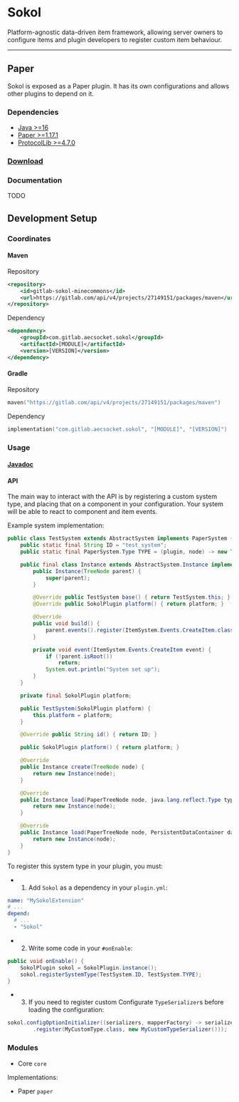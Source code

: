 # Sokol

Platform-agnostic data-driven item framework, allowing server owners to configure items
and plugin developers to register custom item behaviour.

---

## Paper

Sokol is exposed as a Paper plugin. It has its own configurations and allows other plugins
to depend on it.

### Dependencies

* [Java >=16](https://adoptopenjdk.net/?variant=openjdk16&jvmVariant=hotspot)
* [Paper >=1.17.1](https://papermc.io/)
* [ProtocolLib >=4.7.0](https://www.spigotmc.org/resources/protocollib.1997/)

### [Download](https://gitlab.com/api/v4/projects/27149151/jobs/artifacts/master/raw/paper/build/libs/sokol-paper-1.2-SNAPSHOT.jar?job=build)

### Documentation

TODO

## Development Setup

### Coordinates

#### Maven

Repository
```xml
<repository>
    <id>gitlab-sokol-minecommons</id>
    <url>https://gitlab.com/api/v4/projects/27149151/packages/maven</url>
</repository>
```
Dependency
```xml
<dependency>
    <groupId>com.gitlab.aecsocket.sokol</groupId>
    <artifactId>[MODULE]</artifactId>
    <version>[VERSION]</version>
</dependency>
```

#### Gradle

Repository
```kotlin
maven("https://gitlab.com/api/v4/projects/27149151/packages/maven")
```

Dependency
```kotlin
implementation("com.gitlab.aecsocket.sokol", "[MODULE]", "[VERSION]")
```

### Usage

#### [Javadoc](https://aecsocket.gitlab.io/sokol)

#### API

The main way to interact with the API is by registering a custom system type, and placing that on a
component in your configuration. Your system will be able to react to component and item events.

Example system implementation:

```java
public class TestSystem extends AbstractSystem implements PaperSystem {
    public static final String ID = "test_system";
    public static final PaperSystem.Type TYPE = (plugin, node) -> new TestSystem(plugin);

    public final class Instance extends AbstractSystem.Instance implements PaperSystem.Instance {
        public Instance(TreeNode parent) {
            super(parent);
        }

        @Override public TestSystem base() { return TestSystem.this; }
        @Override public SokolPlugin platform() { return platform; }

        @Override
        public void build() {
            parent.events().register(ItemSystem.Events.CreateItem.class, this::event);
        }

        private void event(ItemSystem.Events.CreateItem event) {
            if (!parent.isRoot())
                return;
            System.out.println("System set up");
        }
    }

    private final SokolPlugin platform;

    public TestSystem(SokolPlugin platform) {
        this.platform = platform;
    }

    @Override public String id() { return ID; }

    public SokolPlugin platform() { return platform; }

    @Override
    public Instance create(TreeNode node) {
        return new Instance(node);
    }

    @Override
    public Instance load(PaperTreeNode node, java.lang.reflect.Type type, ConfigurationNode config) throws SerializationException {
        return new Instance(node);
    }

    @Override
    public Instance load(PaperTreeNode node, PersistentDataContainer data) throws IllegalArgumentException {
        return new Instance(node);
    }
}
```

To register this system type in your plugin, you must:

* 1. Add `Sokol` as a dependency in your `plugin.yml`:

```yaml
name: "MySokolExtension"
# ...
depend:
  # ...
  - "Sokol"
```

* 2. Write some code in your `#onEnable`:

```java
public void onEnable() {
    SokolPlugin sokol = SokolPlugin.instance();
    sokol.registerSystemType(TestSystem.ID, TestSystem.TYPE);
}
```

* 3. If you need to register custom Configurate `TypeSerializer`s before loading the configuration:

```java
sokol.configOptionInitializer((serializers, mapperFactory) -> serializers
        .register(MyCustomType.class, new MyCustomTypeSerializer()));
```


### Modules

* Core `core`

Implementations:
* Paper `paper`
